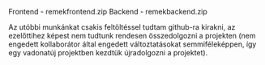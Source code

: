 Frontend - remekfrontend.zip
Backend - remekbackend.zip

Az utóbbi munkánkat csakis feltöltéssel tudtam github-ra kirakni, az ezelőttihez képest nem tudtunk rendesen összedolgozni a projekten (nem engedett kollaborátor által engedett változtatásokat semmiféleképpen, így egy vadonatúj projektben kezdtük újradolgozni a projektet).
